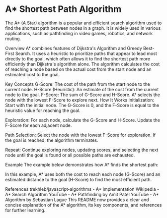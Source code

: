 # A\* Shortest Path Algorithm

The A\* (A Star) algorithm is a popular and efficient search algorithm used to find the shortest path between nodes in a graph. It is widely used in various applications, such as pathfinding in video games, robotics, and network routing.

Overview
A\* combines features of Dijkstra's Algorithm and Greedy Best-First Search. It uses a heuristic to prioritize paths that appear to lead most directly to the goal, which often allows it to find the shortest path more efficiently than Dijkstra's algorithm alone. The algorithm calculates the cost of reaching a node based on the actual cost from the start node and an estimated cost to the goal.

Key Concepts
G-Score: The cost of the path from the start node to the current node.
H-Score (Heuristic): An estimate of the cost from the current node to the goal.
F-Score: The sum of G-Score and H-Score. A\* selects the node with the lowest F-Score to explore next.
How It Works
Initialization: Start with the initial node. The G-Score is 0, and the F-Score is equal to the heuristic value for reaching the goal.

Exploration: For each node, calculate the G-Score and H-Score. Update the F-Score for each adjacent node.

Path Selection: Select the node with the lowest F-Score for exploration. If the goal is reached, the algorithm terminates.

Repeat: Continue exploring nodes, updating scores, and selecting the next node until the goal is found or all possible paths are exhausted.

Example
The example below demonstrates how A\* finds the shortest path:

In this example, A\* uses both the cost to reach each node (G-Score) and an estimated distance to the goal (H-Score) to find the most efficient path.

References
trekhleb/javascript-algorithms - A* Implementation
Wikipedia - A* Search Algorithm
YouTube - A* Pathfinding by Amit Patel
YouTube - A* Algorithm by Sebastian Lague
This README now provides a clear and concise explanation of the A\* algorithm, its key components, and references for further learning.
